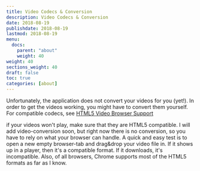 ```yaml
---
title: Video Codecs & Conversion
description: Video Codecs & Conversion
date: 2018-08-19
publishdate: 2018-08-19
lastmod: 2018-08-19
menu:
  docs:
    parent: "about"
    weight: 40
weight: 40
sections_weight: 40
draft: false
toc: true
categories: [about]
---
```


Unfortunately, the application does not convert your videos for you (yet!). In order to get the videos working, you might have to convert them yourself. For compatible codecs, see [HTML5 Video Browser Support](https://en.wikipedia.org/wiki/HTML5_video#Browser_support)

if your videos won't play, make sure that they are HTML5 compatible. I will add video-conversion soon, but right now there is no conversion, so you have to rely on what your browser can handle. A quick and easy test is to open a new empty browser-tab and drag&drop your video file in. If it shows up in a player, then it's a compatible format. If it downloads, it's incompatible. Also, of all browsers, Chrome supports most of the HTML5 formats as far as I know.

